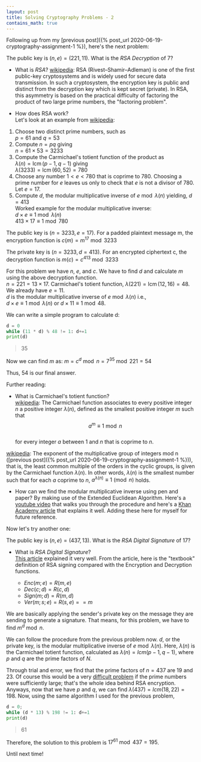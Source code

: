 ```yaml
---
layout: post
title: Solving Cryptography Problems - 2
contains_math: true
---
```


Following up from my [previous post]({% post_url 2020-06-19-cryptography-assignment-1 %}), here's the next problem:

The public key is $(n, e) = (221, 11)$. What is the _RSA Decryption_ of $7$?

- What is _RSA_?
[wikipedia](https://en.wikipedia.org/wiki/RSA_(cryptosystem)): RSA (Rivest–Shamir–Adleman) is one of the first public-key cryptosystems and is widely used for secure data transmission. In such a cryptosystem, the encryption key is public and distinct from the decryption key which is kept secret (private). In RSA, this asymmetry is based on the practical difficulty of factoring the product of two large prime numbers, the "factoring problem". 

- How does RSA work?  
Let's look at an example from [wikipedia](https://en.wikipedia.org/wiki/RSA_(cryptosystem)#Example):  

1. Choose two distinct prime numbers, such as  
$p = 61$ and $q = 53$
1. Compute $n = pq$ giving  
$n = 61 \times 53 = 3233$
1. Compute the Carmichael's totient function of the product as  
$\lambda (n)=\operatorname {lcm} (p-1,q-1)$ giving  
$\lambda (3233)=\operatorname {lcm} (60,52)=780$
1. Choose any number $1 \lt e \lt 780$ that is coprime to $780$. Choosing a prime number for $e$ leaves us only to check that $e$ is not a divisor of $780$. Let $e = 17$.
1. Compute $d$, the modular multiplicative inverse of $e \bmod \lambda(n)$ yielding, $d = 413$  
    Worked example for the modular multiplicative inverse:  
    $d\times e \equiv 1{\bmod {\lambda }}(n)$  
    $413\times 17 \equiv 1{\bmod {7}}80$

The public key is $(n = 3233, e = 17)$. For a padded plaintext message m, the encryption function is $c(m)=m^{17} \bmod 3233$

The private key is $(n = 3233, d = 413)$. For an encrypted ciphertext c, the decryption function is $m(c)=c^{413} \bmod 3233$

For this problem we have $n$, $e$, and $c$. We have to find $d$ and calculate $m$ using the above decryption function.  
$n = 221 = 13 \times 17$. Carmichael's totient function, $\lambda (221)=\operatorname {lcm} (12,16)=48$. We already have $e = 11$.  
$d$ is the modular multiplicative inverse of $e \bmod \lambda(n)$ i.e.,  
$d \times e \equiv 1 \bmod \lambda (n)$ or $d \times 11 \equiv 1 \bmod 48$.  

We can write a simple program to calculate d:

```python
d = 0
while (11 * d) % 48 != 1: d+=1
print(d)
```

> 35

Now we can find $m$ as: $m = c ^ d \bmod n = 7 ^{35} \bmod 221 = 54$

Thus, 54 is our final answer.

Further reading:
- What is Carmichael's totient function?  
[wikipedia](https://en.wikipedia.org/wiki/Carmichael_function): The Carmichael function associates to every positive integer $n$ a positive integer $\lambda (n)$, defined as the smallest positive integer $m$ such that  
$$ a^m \equiv 1 \bmod n $$  
for every integer $a$ between $1$ and $n$ that is coprime to $n$. 

[wikipedia](https://en.wikipedia.org/wiki/Multiplicative_group_of_integers_modulo_n#General_composite_numbers): The exponent of the multiplicative group of integers mod n ([previous post]({% post_url 2020-06-19-cryptography-assignment-1 %})), that is, the least common multiple of the orders in the cyclic groups, is given by the Carmichael function $\lambda (n)$. In other words, $\lambda (n)$ is the smallest number such that for each $a$ coprime to $n$, $a^{\lambda(n)} \equiv 1 \pmod n$ holds.

- How can we find the modular multiplicative inverse using pen and paper?
By making use of the Extended Euclidean Algorithm. Here's a [youtube video](https://www.youtube.com/watch?v=fz1vxq5ts5I) that walks you through the procedure and here's a [Khan Academy article](https://www.khanacademy.org/computing/computer-science/cryptography/modarithmetic/a/the-euclidean-algorithm) that explains it well. Adding these here for myself for future reference.

Now let's try another one:

The public key is $(n, e) = (437, 13)$. What is the _RSA Digital Signature_ of $17$?

- What is _RSA Digital Signature_?  
[This article](https://www.cs.cornell.edu/courses/cs5430/2015sp/notes/rsa_sign_vs_dec.php) explained it very well. From the article, here is the "textbook" definition of RSA signing compared with the Encryption and Decryption functions.

    - $Enc(m; e) = R(m,e)$  
    - $Dec(c; d) = R(c,d)$  
    - $Sign(m; d) = R(m,d)$  
    - $Ver(m; s; e) = R(s,e) == m$  

We are basically applying the sender's private key on the message they are sending to generate a signature. That means, for this problem, we have to find $m^d \bmod n$.

We can follow the procedure from the previous problem now. $d$, or the private key, is the modular multiplicative inverse of $e \bmod \lambda (n)$. Here, $\lambda (n)$ is the Carmichael totient function, calculated as $\lambda (n) = lcm (p-1, q-1)$, where $p$ and $q$ are the prime factors of $N$. 

Through trial and error, we find that the prime factors of $n = 437$ are $19$ and $23$. Of course this would be a very [difficult problem](https://en.wikipedia.org/wiki/Integer_factorization) if the prime numbers were sufficiently large; that's the whole idea behind RSA encryption. Anyways, now that we have $p$ and $q$, we can find $\lambda (437) = lcm (18, 22) = 198$. Now, using the same algorithm I used for the previous problem,

```python
d = 0;
while (d * 13) % 198 != 1: d+=1
print(d)
```
> 61

Therefore, the solution to this problem is $17^{61}\bmod 437 = 195$.

Until next time!
